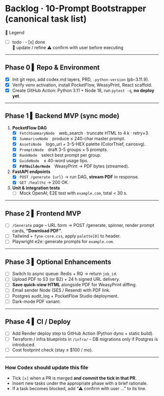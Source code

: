 # Backlog · 10-Prompt Bootstrapper  (canonical task list)

📝 Legend  
- [ ] todo  ·  - [x] done  
🔄 update / refine   ⚠️ confirm with user before executing

---

## Phase 0 ▍Repo & Environment

- [x] Init git repo, add codex.md layers, PRD, `.python-version` (pb-3.11.9).  
- [x] Verify venv activation, install PocketFlow, WeasyPrint, React scaffold.  
- [x] Create GitHub Action: Python 3.11 + Node 18, run `pytest -q`, **no deploy yet**.  

---

## Phase 1 ▍Backend MVP (sync mode)

1. **PocketFlow DAG**  
   - [x] `FetchSummaryNode` web_search · truncate HTML to 4 k · retry×3.  
   - [x] `SummariseNode` produce ≤ 240-char master prompt.  
   - [x] `AssetsNode` logo_url + 3-5-HEX palette (ColorThief, cairosvg).  
   - [x] `PromptsNode` draft 3-5 groups × 5 prompts.  
   - [x] `RankNode` select best prompt per group.  
   - [x] `GuideNode` ≤ 40-word usage tips.  
   - [x] **`PdfBuilderNode`** WeasyPrint → PDF bytes (streamed).

2. **FastAPI endpoints**  
   - [x] `POST /generate {url}` → run DAG, **stream PDF** in response.  
   - [x] `GET /healthz` → 200 OK.  

3. **Unit & integration tests**  
   - [ ] Mock OpenAI; E2E test with `example.com`, total < 30 s.

---

## Phase 2 ▍Frontend MVP

- [ ] `/Generate` page – URL form → POST /generate, spinner, render prompt cards, **“Download PDF”**.  
- [ ] Tailwind + `fyne-core.css`, apply `palette[0]` to header.  
- [ ] Playwright e2e: generate prompts for `example.com`.

---

## Phase 3 ▍Optional Enhancements

- [ ] Switch to async queue: Redis + RQ → return `job_id`.  
- [ ] Upload PDF to S3 (or B2) + 24 h signed URL delivery.  
- [ ] **Save quick-view HTML** alongside PDF for WeasyPrint diffing.  
- [ ] Email sender Node (SES / Resend) with PDF link.  
- [ ] Postgres audit_log + PocketFlow Studio deployment.  
- [ ] Dark-mode PDF variant.

---

## Phase 4 ▍CI / Deploy

- [ ] Add Render deploy step to GitHub Action (Python dyno + static build).  
- [ ] Terraform / infra blueprints in `/infra/` – DB migrations only if Postgres is introduced.  
- [ ] Cost footprint check (stay ≤ $100 / mo).

---

### How Codex should update this file

* Tick `[x]` when a PR is merged **and commit the tick in that PR**.  
* Insert new tasks under the appropriate phase with a brief rationale.  
* If a task becomes blocked, add “⚠️ confirm with user …” to its line.
